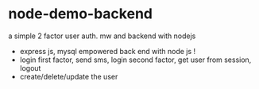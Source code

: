 # node-demo-backend
a simple 2 factor user auth. mw and backend with nodejs

- express js, mysql empowered back end with node js !
- login first factor, send sms, login second factor, get user from session, logout
- create/delete/update the user
